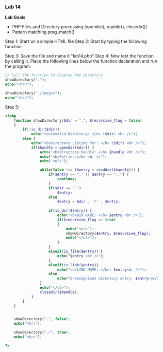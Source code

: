 ### **Lab 14**
**Lab Goals**
- PHP Files and Directory processing (opendir(), readdir(), closedir())
- Pattern matching preg_match()

Step 1: Start w/ a simple HTML file
Step 2: Start by typing the following function:

Step 3: Save the file and name it "lab14.php"
Step 4: Now test the function by calling it. Place the following lines below the function declaration and run the program:
```php
// Call the function to display the directory
showDirectory(".");
echo("<hr>");

showDirectory("./images");
echo("<hr>");
```
Step 5: 
```php
<?php
    function showDirectory($dir = ".", $recursive_flag = false)
    {
        if(!is_dir($dir))
            echo("<b>Invalid Directory: </b> ($dir) <br />");
        else {
            echo("<b>Directory Listing for: </b> ($dir) <br />");
            if($handle = opendir($dir)) {
                echo("<b>Directory handle: </b> $handle <br />");
                echo("<b>Entries:</b> <br />");
                echo("<ul>");

                while(false !== ($entry = readdir($handle))) {
                    if($entry == "." || $entry == "..") {
                        continue;
                    }
                    if($dir == '.')
                        $entry;
                    else
                        $entry = $dir . '/' . $entry;
                    
                    if(is_dir($entry)) {
                        echo("<b>DIR NAME: </b> $entry <br />");
                        if($recursive_flag == true)
                        {
                            echo("<ul>");
                            showDirectory($entry, $recursive_flag);
                            echo("</ul>");
                        }
                    }
                    elseif(is_file($entry)) {
                        echo("$entry <br />");
                    }
                    elseif(is_link($entry))
                        echo("<b>LINK NAME: </b>: $entry<br />");
                    else
                        echo("Unrecognized directory entry: $entry<br/>");
                }
                echo("</ul>");
                closedir($handle);
            }
        }
    }

    
    showDirectory(".", false);
    echo("<hr>");

    showDirectory("./", true);
    echo("<hr>");

?>
```